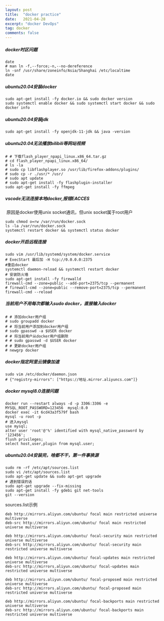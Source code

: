 ```yaml
---
layout: post
title:  "docker practice"
date:   2021-04-28
excerpt: "docker DevOps"
tag: docker
comments: false
---
```


##### docker时区问题

```shell
date
# man ln -f,--force;-n,--no-dereference
ln -snf /usr/share/zoneinfo/Asia/Shanghai /etc/localtime
date
```
##### ubuntu20.04安装docker

```shell
sudo apt-get install -fy docker.io && sudo docker version
sudo systemctl enable docker && sudo systemctl start docker && sudo docker info
```

##### ubuntu20.04安装jdk

```shell
sudo apt-get install -fy openjdk-11-jdk && java -version
```

##### ubuntu20.04无法播放bilibili等网站视频

```shell
# # 下载flash_player_npapi_linux.x86_64.tar.gz
# cd flash_player_npapi_linux.x86_64/
# ls -la
# sudo cp libflashplayer.so /usr/lib/firefox-addons/plugins/
# sudo cp -r ./usr/* /usr/
# sudo apt update
# sudo apt-get install -fy flashplugin-installer
sudo apt-get install -fy ffmpeg
```

##### vscode无法连接本地docker,报错EACCES

​    原因是docker使用unix socket通讯，但unix socket属于root用户
```shell
sudo chmod o=rw /var/run/docker.sock
ls -la /var/run/docker.sock
systemctl restart docker && systemctl status docker
```

##### docker开启远程连接

```shell
sudo vim /usr/lib/systemd/system/docker.service
# ExecStart 最后加 -H tcp://0.0.0.0:2375
#重启docker
systemctl daemon-reload && systemctl restart docker
# 安装防火墙
sudo apt-get install -fy firewalld
firewall-cmd --zone=public --add-port=2375/tcp --permanent
# firewall-cmd --zone=public --remove-port=2375/tcp --permanent
firewall-cmd --reload
```

##### 当前用户不用每次都输入sudo docker，直接输入docker

```shell
# # 添加docker用户组
# sudo groupadd docker
# # 将当前用户添加到docker用户组
# sudo gpasswd -a $USER docker
# # 将当前用户从docker用户组删除
# # sudo gpasswd -d $USER docker
# # 更新docker用户组
# newgrp docker
```

##### docker指定阿里云镜像加速

```shell
sudo vim /etc/docker/daemon.json
# {"registry-mirrors": ["https://地址.mirror.aliyuncs.com"]}
```

##### docker mysql8.0连接问题

```shell
docker run --restart always -d -p 3306:3306 -e MYSQL_ROOT_PASSWORD=123456  mysql:8.0
docker exec -it 6cd43a3f579f bash
mysql -u root -p
# 进入mysql
use mysql;
alter user 'root'@'%' identified with mysql_native_password by '123456';
flush privileges;
select host,user,plugin from mysql.user;
```

##### ubuntu20.04安装完，啥都不干，第一件事换源

```shell
sudo rm -rf /etc/apt/sources.list
sudo vi /etc/apt/sources.list
sudo apt-get update && sudo apt-get upgrade
# 遇到错误的话
sudo apt-get upgrade --fix-missing
sudo apt-get install -fy gdebi git net-tools
git --version
```

sources.list示例
```
deb http://mirrors.aliyun.com/ubuntu/ focal main restricted universe multiverse
deb-src http://mirrors.aliyun.com/ubuntu/ focal main restricted universe multiverse

deb http://mirrors.aliyun.com/ubuntu/ focal-security main restricted universe multiverse
deb-src http://mirrors.aliyun.com/ubuntu/ focal-security main restricted universe multiverse

deb http://mirrors.aliyun.com/ubuntu/ focal-updates main restricted universe multiverse
deb-src http://mirrors.aliyun.com/ubuntu/ focal-updates main restricted universe multiverse

deb http://mirrors.aliyun.com/ubuntu/ focal-proposed main restricted universe multiverse
deb-src http://mirrors.aliyun.com/ubuntu/ focal-proposed main restricted universe multiverse

deb http://mirrors.aliyun.com/ubuntu/ focal-backports main restricted universe multiverse
deb-src http://mirrors.aliyun.com/ubuntu/ focal-backports main restricted universe multiverse
```
